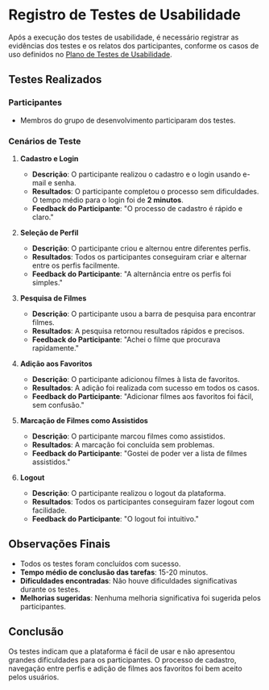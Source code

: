# Registro de Testes de Usabilidade

Após a execução dos testes de usabilidade, é necessário registrar as evidências dos testes e os relatos dos participantes, conforme os casos de uso definidos no [Plano de Testes de Usabilidade](09-Plano-testes-usabilidade.md).

## Testes Realizados

### Participantes
- Membros do grupo de desenvolvimento participaram dos testes.

### Cenários de Teste

1. **Cadastro e Login**
   - **Descrição**: O participante realizou o cadastro e o login usando e-mail e senha.
   - **Resultados**: O participante completou o processo sem dificuldades. O tempo médio para o login foi de **2 minutos**.
   - **Feedback do Participante**: "O processo de cadastro é rápido e claro."

2. **Seleção de Perfil**
   - **Descrição**: O participante criou e alternou entre diferentes perfis.
   - **Resultados**: Todos os participantes conseguiram criar e alternar entre os perfis facilmente.
   - **Feedback do Participante**: "A alternância entre os perfis foi simples."

3. **Pesquisa de Filmes**
   - **Descrição**: O participante usou a barra de pesquisa para encontrar filmes.
   - **Resultados**: A pesquisa retornou resultados rápidos e precisos.
   - **Feedback do Participante**: "Achei o filme que procurava rapidamente."

4. **Adição aos Favoritos**
   - **Descrição**: O participante adicionou filmes à lista de favoritos.
   - **Resultados**: A adição foi realizada com sucesso em todos os casos.
   - **Feedback do Participante**: "Adicionar filmes aos favoritos foi fácil, sem confusão."

5. **Marcação de Filmes como Assistidos**
   - **Descrição**: O participante marcou filmes como assistidos.
   - **Resultados**: A marcação foi concluída sem problemas.
   - **Feedback do Participante**: "Gostei de poder ver a lista de filmes assistidos."

6. **Logout**
   - **Descrição**: O participante realizou o logout da plataforma.
   - **Resultados**: Todos os participantes conseguiram fazer logout com facilidade.
   - **Feedback do Participante**: "O logout foi intuitivo."

## Observações Finais

- Todos os testes foram concluídos com sucesso.
- **Tempo médio de conclusão das tarefas**: 15-20 minutos.
- **Dificuldades encontradas**: Não houve dificuldades significativas durante os testes.
- **Melhorias sugeridas**: Nenhuma melhoria significativa foi sugerida pelos participantes.

## Conclusão

Os testes indicam que a plataforma é fácil de usar e não apresentou grandes dificuldades para os participantes. O processo de cadastro, navegação entre perfis e adição de filmes aos favoritos foi bem aceito pelos usuários.


